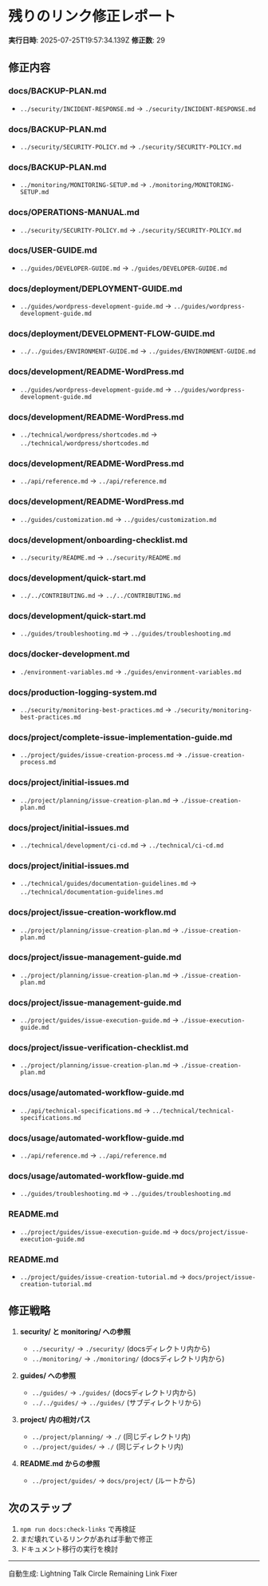 # 残りのリンク修正レポート

**実行日時**: 2025-07-25T19:57:34.139Z **修正数**: 29

## 修正内容

### docs/BACKUP-PLAN.md

- `../security/INCIDENT-RESPONSE.md` → `./security/INCIDENT-RESPONSE.md`

### docs/BACKUP-PLAN.md

- `../security/SECURITY-POLICY.md` → `./security/SECURITY-POLICY.md`

### docs/BACKUP-PLAN.md

- `../monitoring/MONITORING-SETUP.md` → `./monitoring/MONITORING-SETUP.md`

### docs/OPERATIONS-MANUAL.md

- `../security/SECURITY-POLICY.md` → `./security/SECURITY-POLICY.md`

### docs/USER-GUIDE.md

- `../guides/DEVELOPER-GUIDE.md` → `./guides/DEVELOPER-GUIDE.md`

### docs/deployment/DEPLOYMENT-GUIDE.md

- `../guides/wordpress-development-guide.md` →
  `../guides/wordpress-development-guide.md`

### docs/deployment/DEVELOPMENT-FLOW-GUIDE.md

- `../../guides/ENVIRONMENT-GUIDE.md` → `../guides/ENVIRONMENT-GUIDE.md`

### docs/development/README-WordPress.md

- `../guides/wordpress-development-guide.md` →
  `../guides/wordpress-development-guide.md`

### docs/development/README-WordPress.md

- `../technical/wordpress/shortcodes.md` →
  `../technical/wordpress/shortcodes.md`

### docs/development/README-WordPress.md

- `../api/reference.md` → `../api/reference.md`

### docs/development/README-WordPress.md

- `../guides/customization.md` → `../guides/customization.md`

### docs/development/onboarding-checklist.md

- `../security/README.md` → `../security/README.md`

### docs/development/quick-start.md

- `../../CONTRIBUTING.md` → `../../CONTRIBUTING.md`

### docs/development/quick-start.md

- `../guides/troubleshooting.md` → `../guides/troubleshooting.md`

### docs/docker-development.md

- `./environment-variables.md` → `./guides/environment-variables.md`

### docs/production-logging-system.md

- `../security/monitoring-best-practices.md` →
  `./security/monitoring-best-practices.md`

### docs/project/complete-issue-implementation-guide.md

- `../project/guides/issue-creation-process.md` → `./issue-creation-process.md`

### docs/project/initial-issues.md

- `../project/planning/issue-creation-plan.md` → `./issue-creation-plan.md`

### docs/project/initial-issues.md

- `../technical/development/ci-cd.md` → `../technical/ci-cd.md`

### docs/project/initial-issues.md

- `../technical/guides/documentation-guidelines.md` →
  `../technical/documentation-guidelines.md`

### docs/project/issue-creation-workflow.md

- `../project/planning/issue-creation-plan.md` → `./issue-creation-plan.md`

### docs/project/issue-management-guide.md

- `../project/planning/issue-creation-plan.md` → `./issue-creation-plan.md`

### docs/project/issue-management-guide.md

- `../project/guides/issue-execution-guide.md` → `./issue-execution-guide.md`

### docs/project/issue-verification-checklist.md

- `../project/planning/issue-creation-plan.md` → `./issue-creation-plan.md`

### docs/usage/automated-workflow-guide.md

- `../api/technical-specifications.md` →
  `../technical/technical-specifications.md`

### docs/usage/automated-workflow-guide.md

- `../api/reference.md` → `../api/reference.md`

### docs/usage/automated-workflow-guide.md

- `../guides/troubleshooting.md` → `../guides/troubleshooting.md`

### README.md

- `../project/guides/issue-execution-guide.md` →
  `docs/project/issue-execution-guide.md`

### README.md

- `../project/guides/issue-creation-tutorial.md` →
  `docs/project/issue-creation-tutorial.md`

## 修正戦略

1. **security/ と monitoring/ への参照**
   - `../security/` → `./security/` (docsディレクトリ内から)
   - `../monitoring/` → `./monitoring/` (docsディレクトリ内から)

2. **guides/ への参照**
   - `../guides/` → `./guides/` (docsディレクトリ内から)
   - `../../guides/` → `../guides/` (サブディレクトリから)

3. **project/ 内の相対パス**
   - `../project/planning/` → `./` (同じディレクトリ内)
   - `../project/guides/` → `./` (同じディレクトリ内)

4. **README.md からの参照**
   - `../project/guides/` → `docs/project/` (ルートから)

## 次のステップ

1. `npm run docs:check-links` で再検証
2. まだ壊れているリンクがあれば手動で修正
3. ドキュメント移行の実行を検討

---

自動生成: Lightning Talk Circle Remaining Link Fixer
